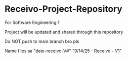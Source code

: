 # Receivo-Project-Repository
For Software Engineering 1

Project will be updated and shared through this repository

Do NOT push to main branch bro pls

Name files sa "date-receivo-V#"
  "9/14/25 - Receivo - V1"
